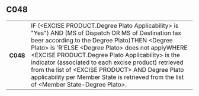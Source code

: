 ## C048
<table>
 <tr>
  <th>
   C048
  </th>
  <td>
   IF (&lt;EXCISE PRODUCT.Degree Plato Applicability&gt; is "Yes") AND (MS of Dispatch OR MS of Destination tax beer according to the Degree Plato)THEN &lt;Degree Plato&gt; is 'R'ELSE &lt;Degree Plato&gt; does not applyWHERE &lt;EXCISE PRODUCT.Degree Plato Applicability&gt; is the indicator (associated to each excise product) retrieved from the list of &lt;EXCISE PRODUCT&gt; AND Degree Plato applicability per Member State is retrieved from the list of &lt;Member State-Degree Plato&gt;.
  </td>
 </tr>
</table>
